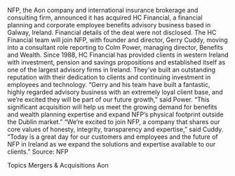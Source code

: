 NFP, the Aon company and international insurance brokerage and consulting firm, announced it has acquired HC Financial, a financial planning and corporate employee benefits advisory business based in Galway, Ireland.
Financial details of the deal were not disclosed.
The HC Financial team will join NFP, with founder and director, Gerry Cuddy, moving into a consultant role reporting to Colm Power, managing director, Benefits and Wealth.
Since 1988, HC Financial has provided clients in western Ireland with investment, pension and savings propositions and established itself as one of the largest advisory firms in Ireland. They’ve built an outstanding reputation with their dedication to clients and continuing investment in employees and technology.
“Gerry and his team have built a fantastic, highly regarded advisory business with an extremely loyal client base, and we’re excited they will be part of our future growth,” said Power. “This significant acquisition will help us meet the growing demand for benefits and wealth planning expertise and expand NFP’s physical footprint outside the Dublin market.”
“We’re excited to join NFP, a company that shares our core values of honesty, integrity, transparency and expertise,” said Cuddy. “Today is a great day for our customers and employees and the future of NFP in Ireland as we expand the solutions and expertise available to our clients.”
Source: NFP

Topics
Mergers & Acquisitions
Aon
